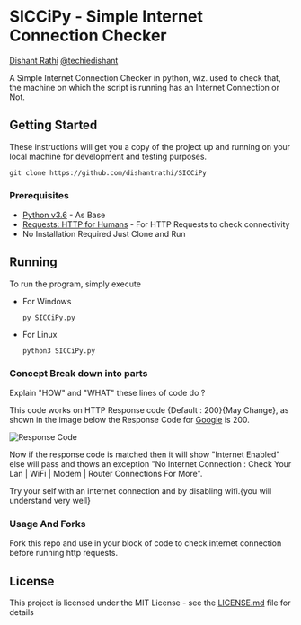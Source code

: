 # SICCiPy - Simple Internet Connection Checker

[Dishant Rathi](http://www.dishantrathi.tk)  [@techiedishant](https://www.twitter.com/techiedishant) 

A Simple Internet Connection Checker in python, wiz. used to check that, the machine on which the script is running has an Internet Connection or Not.

## Getting Started

These instructions will get you a copy of the project up and running on your local machine for development and testing purposes. 

```
git clone https://github.com/dishantrathi/SICCiPy
```

### Prerequisites

* [Python v3.6](https://www.python.org/) - As Base
* [Requests: HTTP for Humans](http://docs.python-requests.org/en/master/) - For HTTP Requests to check connectivity
* No Installation Required Just Clone and Run

## Running

To run the program, simply execute

* For Windows
    ```
    py SICCiPy.py
    ```
* For Linux
    ```
    python3 SICCiPy.py
    ```

### Concept Break down into parts

Explain "HOW" and "WHAT" these lines of code do ?

This code works on HTTP Response code {Default : 200}{May Change}, as shown in the image below the Response Code for [Google](https://www.google.com) is 200.

![Response Code](https://raw.githubusercontent.com/dishantrathi/SICCiPy/master/images/response-code.gif)

Now if the response code is matched then it will show "Internet Enabled" else will pass and thows an exception "No Internet Connection : Check Your Lan | WiFi | Modem | Router Connections For More".

Try your self with an internet connection and by disabling wifi.{you will understand very well}

### Usage And Forks

Fork this repo and use in your block of code to check internet connection before running http requests.

## License

This project is licensed under the MIT License - see the [LICENSE.md](LICENSE.md) file for details
